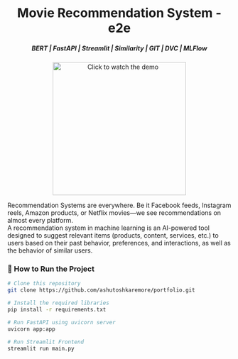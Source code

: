 <h1 align="center">Movie Recommendation System - e2e </h1>

<h5 align="center">BERT | FastAPI | Streamlit | Similarity | GIT | DVC | MLFlow </h5>

<p align="center">
  <a href="https://github.com/ashutoshkaremore/portfolio/blob/8c830ceeef3976867f1d334d0d529af6595bac71/Movie%20Recommendation%20System%20%20E2E/screenshots/streamlit-main-2025-07-26-22-07-95.mp4">
    <img src="https://github.com/ashutoshkaremore/portfolio/blob/main/Movie%20Recommendation%20System%20-%20E2E/screenshots/video-thumbnail.png?raw=true" width="300px" alt="Click to watch the demo" />
  </a>
</p>

<p>
Recommendation Systems are everywhere. Be it Facebook feeds, Instagram reels, Amazon products, or Netflix movies—we see recommendations on almost every platform.<br>
A recommendation system in machine learning is an AI-powered tool designed to suggest relevant items (products, content, services, etc.) to users based on their past behavior, preferences, and interactions, as well as the behavior of similar users.
</p>

### 🚀 How to Run the Project

```bash
# Clone this repository
git clone https://github.com/ashutoshkaremore/portfolio.git

# Install the required libraries
pip install -r requirements.txt

# Run FastAPI using uvicorn server
uvicorn app:app

# Run Streamlit Frontend
streamlit run main.py
